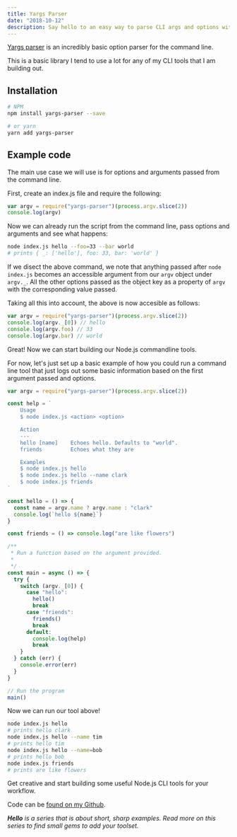 ```yaml
---
title: Yargs Parser
date: "2018-10-12"
description: Say hello to an easy way to parse CLI args and options with yargs parser.
---
```


[Yargs parser](https://github.com/yargs/yargs-parser) is an incredibly basic option parser for the command line.

This is a basic library I tend to use a lot for any of my CLI tools that I am building out.

<Ad />

## Installation

```bash
# NPM
npm install yargs-parser --save

# or yarn
yarn add yargs-parser
```

<Ad />

## Example code

The main use case we will use is for options and arguments passed from the command line.

First, create an index.js file and require the following:

```javascript
var argv = require("yargs-parser")(process.argv.slice(2))
console.log(argv)
```

Now we can already run the script from the command line, pass options and arguments and see what happens:

```bash
node index.js hello --foo=33 --bar world
# prints { _: ['hello'], foo: 33, bar: 'world' }
```

If we disect the above command, we note that anything passed after `node index.js` becomes an accessible argument from our `argv` object under `argv._`. All the other options passed as the object key as a property of `argv` with the corresponding value passed.

Taking all this into account, the above is now accesible as follows:

```javascript
var argv = require("yargs-parser")(process.argv.slice(2))
console.log(argv._[0]) // hello
console.log(argv.foo) // 33
console.log(argv.bar) // world
```

Great! Now we can start building our Node.js commandline tools.

For now, let's just set up a basic example of how you could run a command line tool that just logs out some basic information based on the first argument passed and options.

```javascript
var argv = require("yargs-parser")(process.argv.slice(2))

const help = `
    Usage
    $ node index.js <action> <option>

    Action
    ---
    hello [name]    Echoes hello. Defaults to "world".
    friends         Echoes what they are

    Examples
    $ node index.js hello
    $ node index.js hello --name clark
    $ node index.js friends
`

const hello = () => {
  const name = argv.name ? argv.name : "clark"
  console.log(`hello ${name}`)
}

const friends = () => console.log("are like flowers")

/**
 * Run a function based on the argument provided.
 *
 */
const main = async () => {
  try {
    switch (argv._[0]) {
      case "hello":
        hello()
        break
      case "friends":
        friends()
        break
      default:
        console.log(help)
        break
    }
  } catch (err) {
    console.error(err)
  }
}

// Run the program
main()
```

Now we can run our tool above!

```bash
node index.js hello
# prints hello clark
node index.js hello --name tim
# prints hello tim
node index.js hello --name=bob
# prints hello bob
node index.js friends
# prints are like flowers
```

Get creative and start building some useful Node.js CLI tools for your workflow.

Code can be [found on my Github](https://github.com/okeeffed/hello-yargs).

_**Hello** is a series that is about short, sharp examples. Read more on this series to find small gems to add your toolset._
